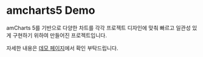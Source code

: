 # amcharts5 Demo

amCharts 5를 기반으로 다양한 차트를 각각 프로젝트 디자인에 맞춰 빠르고 일관성 있게 구현하기 위하여 만들어진 프로젝트입니다. 

자세한 내용은 [데모 페이지](https://chart-demos.vercel.app/)에서 확인 부탁드립니다. 

